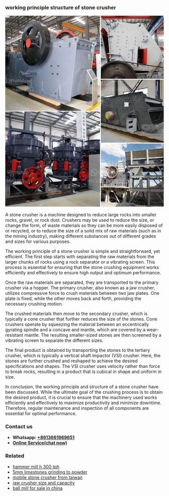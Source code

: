 <h3>working principle structure of stone crusher</h3><img src='1708497174.jpg' alt=''><p>A stone crusher is a machine designed to reduce large rocks into smaller rocks, gravel, or rock dust. Crushers may be used to reduce the size, or change the form, of waste materials so they can be more easily disposed of or recycled, or to reduce the size of a solid mix of raw materials (such as in the mining industry), making different substances out of different grades and sizes for various purposes. </p><p>The working principle of a stone crusher is simple and straightforward, yet efficient. The first step starts with separating the raw materials from the larger chunks of rocks using a rock separator or a vibrating screen. This process is essential for ensuring that the stone crushing equipment works efficiently and effectively to ensure high output and optimum performance. </p><p>Once the raw materials are separated, they are transported to the primary crusher via a hopper. The primary crusher, also known as a jaw crusher, utilizes compressive force to crush materials between two jaw plates. One plate is fixed, while the other moves back and forth, providing the necessary crushing motion. </p><p>The crushed materials then move to the secondary crusher, which is typically a cone crusher that further reduces the size of the stones. Cone crushers operate by squeezing the material between an eccentrically gyrating spindle and a concave and mantle, which are covered by a wear-resistant mantle. The resulting smaller-sized stones are then screened by a vibrating screen to separate the different sizes. </p><p>The final product is obtained by transporting the stones to the tertiary crusher, which is typically a vertical shaft impactor (VSI) crusher. Here, the stones are further crushed and reshaped to achieve the desired specifications and shapes. The VSI crusher uses velocity rather than force to break rocks, resulting in a product that is cubical in shape and uniform in size. </p><p>In conclusion, the working principle and structure of a stone crusher have been discussed. While the ultimate goal of the crushing process is to obtain the desired product, it is crucial to ensure that the machinery used works efficiently and effectively to maximize productivity and minimize downtime. Therefore, regular maintenance and inspection of all components are essential for optimal performance.</p><h3>Contact us</h3><ul><li><strong>Whatsapp:&nbsp;<a href="https://wa.me/8613661969651">+8613661969651</a></strong></li><li><a href="https://swt.shibang-china.com/?git&amp;zhl&amp;working principle structure of stone crusher"><strong>Online Service(chat now)</strong></a></li></ul><h3>Related</h3><ul><li><a href='hammer mill h 300 tph.md'>hammer mill h 300 tph</a></li><li><a href='5mm limestones grinding to powder.md'>5mm limestones grinding to powder</a></li><li><a href='mobile stone crusher from taiwan.md'>mobile stone crusher from taiwan</a></li><li><a href='jaw crusher size and capacity.md'>jaw crusher size and capacity</a></li><li><a href='ball mill for sale in china.md'>ball mill for sale in china</a></li></ul>